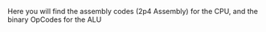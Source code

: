 Here you will find the assembly codes (2p4 Assembly) for the CPU, and the binary OpCodes for the ALU
